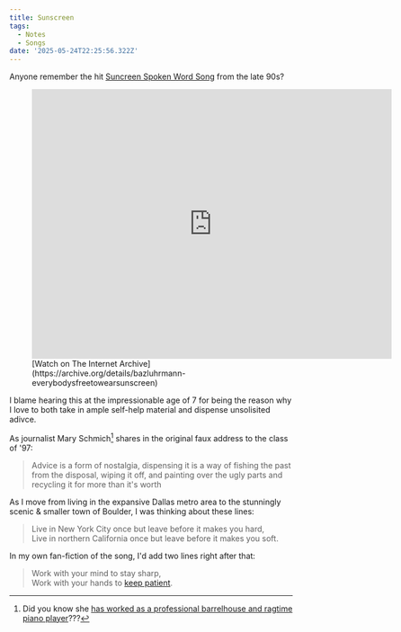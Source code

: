 ```yaml
---
title: Sunscreen
tags:
  - Notes
  - Songs
date: '2025-05-24T22:25:56.322Z'
---
```


Anyone remember the hit [Suncreen Spoken Word Song](https://en.wikipedia.org/wiki/Wear_Sunscreen) from the late 90s?

<figure>
  <iframe src="https://archive.org/embed/bazluhrmann-everybodysfreetowearsunscreen" width="640" height="480" frameborder="0" webkitallowfullscreen="true" mozallowfullscreen="true" allowfullscreen
  className="internet_archive_video"></iframe>

  <figcaption>
  [Watch on The Internet Archive](https://archive.org/details/bazluhrmann-everybodysfreetowearsunscreen)
  </figcaption>
</figure>

I blame hearing this at the impressionable age of 7 for being the reason why I love to both take in ample self-help material and dispense unsolisited adivce.

As journalist Mary Schmich[^1] shares in the original faux address to the class of '97:

> Advice is a form of nostalgia, dispensing it is a way of fishing the past from the disposal, wiping it off, and painting over the ugly parts and recycling it for more than it's worth

As I move from living in the expansive Dallas metro area to the stunningly scenic & smaller town of Boulder, I was thinking about these lines:

> Live in New York City once but leave before it makes you hard,<br/>
> Live in northern California once but leave before it makes you soft.

In my own fan-fiction of the song, I'd add two lines right after that:

> Work with your mind to stay sharp,<br/>
> Work with your hands to [keep patient](/twochords).

[^1]: Did you know she [has worked as a professional barrelhouse and ragtime piano player](https://midlandauthors.org/bio-schmich/)???

